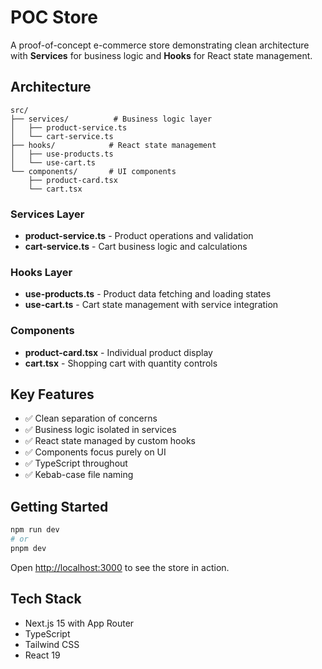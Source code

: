 # POC Store

A proof-of-concept e-commerce store demonstrating clean architecture with **Services** for business logic and **Hooks** for React state management.

## Architecture

```
src/
├── services/          # Business logic layer
│   ├── product-service.ts
│   └── cart-service.ts
├── hooks/            # React state management
│   ├── use-products.ts
│   └── use-cart.ts
└── components/       # UI components
    ├── product-card.tsx
    └── cart.tsx
```

### Services Layer
- **product-service.ts** - Product operations and validation
- **cart-service.ts** - Cart business logic and calculations

### Hooks Layer  
- **use-products.ts** - Product data fetching and loading states
- **use-cart.ts** - Cart state management with service integration

### Components
- **product-card.tsx** - Individual product display
- **cart.tsx** - Shopping cart with quantity controls

## Key Features

- ✅ Clean separation of concerns
- ✅ Business logic isolated in services
- ✅ React state managed by custom hooks
- ✅ Components focus purely on UI
- ✅ TypeScript throughout
- ✅ Kebab-case file naming

## Getting Started

```bash
npm run dev
# or
pnpm dev
```

Open [http://localhost:3000](http://localhost:3000) to see the store in action.

## Tech Stack

- Next.js 15 with App Router
- TypeScript
- Tailwind CSS
- React 19